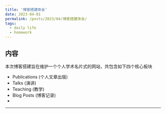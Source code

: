 ```yaml
---
title: '博客搭建体会'
date: 2023-04-01
permalink: /posts/2023/04/博客搭建体会/
tags:
  - daily life
  - homework
---
```


## 内容
本次博客搭建旨在维护一个个人学术名片式的网站，共包含如下四个核心板块
- Publications (个人文章出版)
- Talks (演讲)
- Teaching  (教学)
- Blog Posts  (博客记录)
- 
------